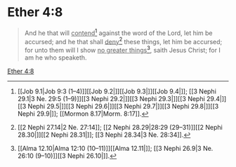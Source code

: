 # Ether 4:8

> And he that will <u>contend</u>[^a] against the word of the Lord, let him be accursed; and he that shall <u>deny</u>[^b] these things, let him be accursed; for unto them will I show <u>no greater things</u>[^c], saith Jesus Christ; for I am he who speaketh.

[Ether 4:8](https://www.churchofjesuschrist.org/study/scriptures/bofm/ether/4?lang=eng&id=p8#p8)


[^a]: [[Job 9.1|Job 9:3 (1–4)]][[Job 9.2|]][[Job 9.3|]][[Job 9.4|]]; [[3 Nephi 29.1|3 Ne. 29:5 (1–9)]][[3 Nephi 29.2|]][[3 Nephi 29.3|]][[3 Nephi 29.4|]][[3 Nephi 29.5|]][[3 Nephi 29.6|]][[3 Nephi 29.7|]][[3 Nephi 29.8|]][[3 Nephi 29.9|]]; [[Mormon 8.17|Morm. 8:17]].  
[^b]: [[2 Nephi 27.14|2 Ne. 27:14]]; [[2 Nephi 28.29|28:29 (29–31)]][[2 Nephi 28.30|]][[2 Nephi 28.31|]]; [[3 Nephi 28.34|3 Ne. 28:34]].  
[^c]: [[Alma 12.10|Alma 12:10 (10–11)]][[Alma 12.11|]]; [[3 Nephi 26.9|3 Ne. 26:10 (9–10)]][[3 Nephi 26.10|]].  

